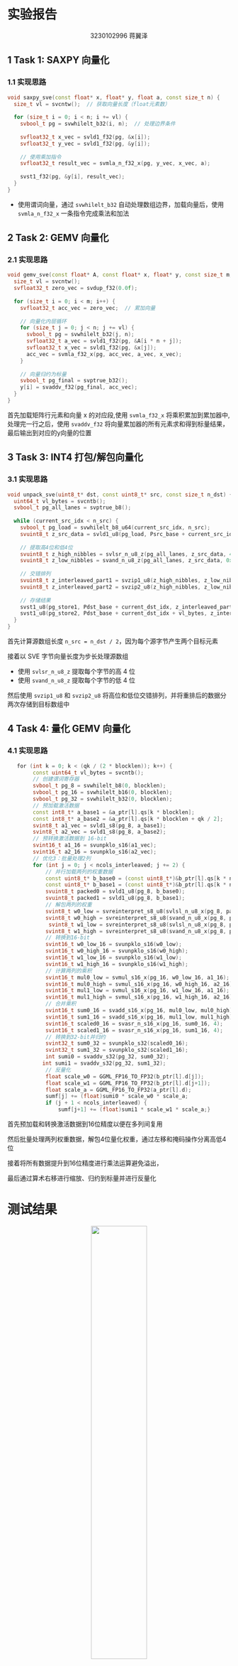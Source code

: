 # 实验报告

<div align =center>3230102996 蒋翼泽</div>

## 1 Task 1: SAXPY 向量化

### 1.1 实现思路
```cpp
void saxpy_sve(const float* x, float* y, float a, const size_t n) {
  size_t vl = svcntw();  // 获取向量长度（float元素数）
  
  for (size_t i = 0; i < n; i += vl) {
    svbool_t pg = svwhilelt_b32(i, n);  // 处理边界条件
    
    svfloat32_t x_vec = svld1_f32(pg, &x[i]);
    svfloat32_t y_vec = svld1_f32(pg, &y[i]);
    
    // 使用乘加指令
    svfloat32_t result_vec = svmla_n_f32_x(pg, y_vec, x_vec, a);
    
    svst1_f32(pg, &y[i], result_vec);
  }
}
```

- 使用谓词向量，通过 `svwhilelt_b32` 自动处理数组边界，加载向量后，使用`svmla_n_f32_x` 一条指令完成乘法和加法

## 2 Task 2: GEMV 向量化


### 2.1 实现思路
```cpp
void gemv_sve(const float* A, const float* x, float* y, const size_t m, const size_t n) {
  size_t vl = svcntw();
  svfloat32_t zero_vec = svdup_f32(0.0f);
  
  for (size_t i = 0; i < m; i++) {
    svfloat32_t acc_vec = zero_vec;  // 累加向量
    
    // 向量化内层循环
    for (size_t j = 0; j < n; j += vl) {
      svbool_t pg = svwhilelt_b32(j, n);
      svfloat32_t a_vec = svld1_f32(pg, &A[i * n + j]);
      svfloat32_t x_vec = svld1_f32(pg, &x[j]);
      acc_vec = svmla_f32_x(pg, acc_vec, a_vec, x_vec);
    }
    
    // 向量归约为标量
    svbool_t pg_final = svptrue_b32();
    y[i] = svaddv_f32(pg_final, acc_vec);
  }
}
```

首先加载矩阵行元素和向量 x 的对应段,使用 `svmla_f32_x` 将乘积累加到累加器中,处理完一行之后，使用 `svaddv_f32` 将向量累加器的所有元素求和得到标量结果，最后输出到对应的y向量的位置

## 3 Task 3: INT4 打包/解包向量化

### 3.1 实现思路
```cpp
void unpack_sve(uint8_t* dst, const uint8_t* src, const size_t n_dst) {
  uint64_t vl_bytes = svcntb();
  svbool_t pg_all_lanes = svptrue_b8();
  
  while (current_src_idx < n_src) {
    svbool_t pg_load = svwhilelt_b8_u64(current_src_idx, n_src);
    svuint8_t z_src_data = svld1_u8(pg_load, Psrc_base + current_src_idx);
    
    // 提取高4位和低4位
    svuint8_t z_high_nibbles = svlsr_n_u8_z(pg_all_lanes, z_src_data, 4);
    svuint8_t z_low_nibbles = svand_n_u8_z(pg_all_lanes, z_src_data, 0x0F);
    
    // 交错排列
    svuint8_t z_interleaved_part1 = svzip1_u8(z_high_nibbles, z_low_nibbles);
    svuint8_t z_interleaved_part2 = svzip2_u8(z_high_nibbles, z_low_nibbles);
    
    // 存储结果
    svst1_u8(pg_store1, Pdst_base + current_dst_idx, z_interleaved_part1);
    svst1_u8(pg_store2, Pdst_base + current_dst_idx + vl_bytes, z_interleaved_part2);
  }
}
```

首先计算源数组长度 `n_src = n_dst / 2`，因为每个源字节产生两个目标元素

接着以 SVE 字节向量长度为步长处理源数组

- 使用 `svlsr_n_u8_z` 提取每个字节的高 4 位
- 使用 `svand_n_u8_z` 提取每个字节的低 4 位

然后使用 `svzip1_u8` 和 `svzip2_u8` 将高位和低位交错排列，并将重排后的数据分两次存储到目标数组中

## 4 Task 4: 量化 GEMV 向量化



### 4.1 实现思路

```cpp
   for (int k = 0; k < (qk / (2 * blocklen)); k++) {
        const uint64_t vl_bytes = svcntb();
        // 创建谓词寄存器
        svbool_t pg_8 = svwhilelt_b8(0, blocklen);
        svbool_t pg_16 = svwhilelt_b16(0, blocklen);
        svbool_t pg_32 = svwhilelt_b32(0, blocklen);
        // 预加载激活数据
        const int8_t* a_base1 = &a_ptr[l].qs[k * blocklen];
        const int8_t* a_base2 = &a_ptr[l].qs[k * blocklen + qk / 2];
        svint8_t a1_vec = svld1_s8(pg_8, a_base1);
        svint8_t a2_vec = svld1_s8(pg_8, a_base2);
        // 预转换激活数据到 16-bit
        svint16_t a1_16 = svunpklo_s16(a1_vec);
        svint16_t a2_16 = svunpklo_s16(a2_vec);
        // 优化3：批量处理2列
        for (int j = 0; j < ncols_interleaved; j += 2) {
            // 并行加载两列的权重数据
            const uint8_t* b_base0 = (const uint8_t*)&b_ptr[l].qs[k * ncols_interleaved * blocklen + j * blocklen];
            const uint8_t* b_base1 = (const uint8_t*)&b_ptr[l].qs[k * ncols_interleaved * blocklen + (j+1) * blocklen];
            svuint8_t packed0 = svld1_u8(pg_8, b_base0);
            svuint8_t packed1 = svld1_u8(pg_8, b_base1);
            // 解包两列的权重
            svint8_t w0_low = svreinterpret_s8_u8(svlsl_n_u8_x(pg_8, packed0, 4));
            svint8_t w0_high = svreinterpret_s8_u8(svand_n_u8_x(pg_8, packed0, 0xF0));
             svint8_t w1_low = svreinterpret_s8_u8(svlsl_n_u8_x(pg_8, packed1, 4));
            svint8_t w1_high = svreinterpret_s8_u8(svand_n_u8_x(pg_8, packed1, 0xF0));
            // 转换到16-bit
            svint16_t w0_low_16 = svunpklo_s16(w0_low);
            svint16_t w0_high_16 = svunpklo_s16(w0_high);
            svint16_t w1_low_16 = svunpklo_s16(w1_low);
            svint16_t w1_high_16 = svunpklo_s16(w1_high);
            // 计算两列的乘积
            svint16_t mul0_low = svmul_s16_x(pg_16, w0_low_16, a1_16);
            svint16_t mul0_high = svmul_s16_x(pg_16, w0_high_16, a2_16);
            svint16_t mul1_low = svmul_s16_x(pg_16, w1_low_16, a1_16);
            svint16_t mul1_high = svmul_s16_x(pg_16, w1_high_16, a2_16);
            // 合并乘积
            svint16_t sum0_16 = svadd_s16_x(pg_16, mul0_low, mul0_high);
            svint16_t sum1_16 = svadd_s16_x(pg_16, mul1_low, mul1_high);
            svint16_t scaled0_16 = svasr_n_s16_x(pg_16, sum0_16, 4);
            svint16_t scaled1_16 = svasr_n_s16_x(pg_16, sum1_16, 4);
            // 转换到32-bit并归约
            svint32_t sum0_32 = svunpklo_s32(scaled0_16);
            svint32_t sum1_32 = svunpklo_s32(scaled1_16);
            int sumi0 = svaddv_s32(pg_32, sum0_32);
           int sumi1 = svaddv_s32(pg_32, sum1_32);
            // 反量化
            float scale_w0 = GGML_FP16_TO_FP32(b_ptr[l].d[j]);
            float scale_w1 = GGML_FP16_TO_FP32(b_ptr[l].d[j+1]);
            float scale_a = GGML_FP16_TO_FP32(a_ptr[l].d);
            sumf[j] += (float)sumi0 * scale_w0 * scale_a;
            if (j + 1 < ncols_interleaved) {
                sumf[j+1] += (float)sumi1 * scale_w1 * scale_a;}
```


首先预加载和转换激活数据到16位精度以便在多列间复用

然后批量处理两列权重数据，解包4位量化权重，通过左移和掩码操作分离高低4位

接着将所有数据提升到16位精度进行乘法运算避免溢出，

最后通过算术右移进行缩放、归约到标量并进行反量化





# 测试结果

<div align = center><img src="./assets/image-20250611123913913.png" width = 50%></div>





<img src="./assets/%E5%B1%8F%E5%B9%95%E6%88%AA%E5%9B%BE%202025-06-11%20124033.png" width = 50%>

<img src="./assets/%E5%B1%8F%E5%B9%95%E6%88%AA%E5%9B%BE%202025-06-11%20124040.png" width=50%>

<img src="./assets/%E5%B1%8F%E5%B9%95%E6%88%AA%E5%9B%BE%202025-06-11%20124047.png" width = 50%>

